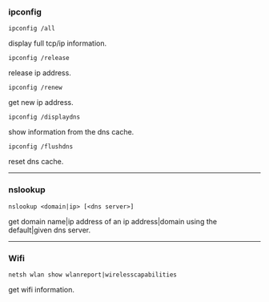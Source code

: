 ###  ipconfig
```
ipconfig /all
```
display full tcp/ip information.
```
ipconfig /release
```
release ip address.
```
ipconfig /renew
```
get new ip address.
```
ipconfig /displaydns
```
show information from the dns cache.
```
ipconfig /flushdns
```
reset dns cache.
___
### nslookup
```
nslookup <domain|ip> [<dns server>]
```
get domain name|ip address of an ip address|domain using the default|given dns server.
___
### Wifi
```
netsh wlan show wlanreport|wirelesscapabilities
```
get wifi information.